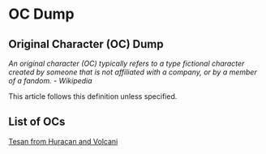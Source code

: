 # OC Dump 

## Original Character (OC) Dump 

*An original character (OC) typically refers to a type fictional character created by someone that is not affiliated with a company, or by a member of a fandom. - Wikipedia* 

This article follows this definition unless specified. 

## List of OCs 

<a href="https://authorsauthority.github.io/docs/artdump/oc_tesan">Tesan from Huracan and Volcani</a>

